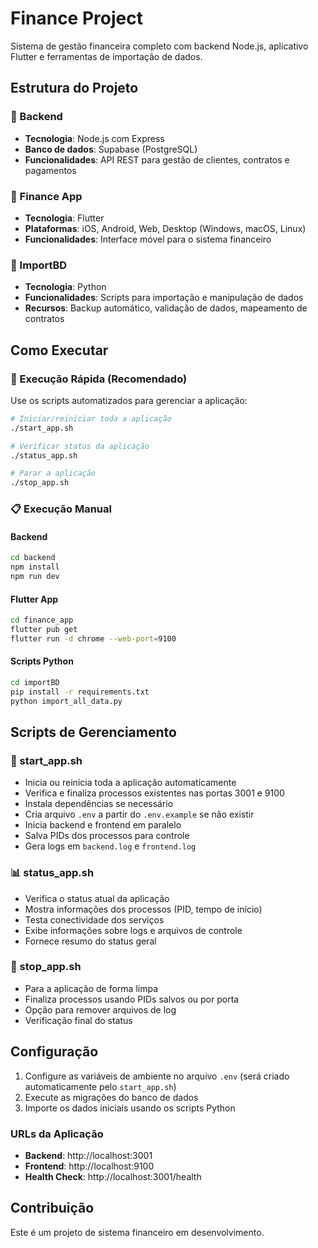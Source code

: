 # Finance Project

Sistema de gestão financeira completo com backend Node.js, aplicativo Flutter e ferramentas de importação de dados.

## Estrutura do Projeto

### 📁 Backend
- **Tecnologia**: Node.js com Express
- **Banco de dados**: Supabase (PostgreSQL)
- **Funcionalidades**: API REST para gestão de clientes, contratos e pagamentos

### 📱 Finance App
- **Tecnologia**: Flutter
- **Plataformas**: iOS, Android, Web, Desktop (Windows, macOS, Linux)
- **Funcionalidades**: Interface móvel para o sistema financeiro

### 🔧 ImportBD
- **Tecnologia**: Python
- **Funcionalidades**: Scripts para importação e manipulação de dados
- **Recursos**: Backup automático, validação de dados, mapeamento de contratos

## Como Executar

### 🚀 Execução Rápida (Recomendado)

Use os scripts automatizados para gerenciar a aplicação:

```bash
# Iniciar/reiniciar toda a aplicação
./start_app.sh

# Verificar status da aplicação
./status_app.sh

# Parar a aplicação
./stop_app.sh
```

### 📋 Execução Manual

#### Backend
```bash
cd backend
npm install
npm run dev
```

#### Flutter App
```bash
cd finance_app
flutter pub get
flutter run -d chrome --web-port=9100
```

#### Scripts Python
```bash
cd importBD
pip install -r requirements.txt
python import_all_data.py
```

## Scripts de Gerenciamento

### 🚀 start_app.sh
- Inicia ou reinicia toda a aplicação automaticamente
- Verifica e finaliza processos existentes nas portas 3001 e 9100
- Instala dependências se necessário
- Cria arquivo `.env` a partir do `.env.example` se não existir
- Inicia backend e frontend em paralelo
- Salva PIDs dos processos para controle
- Gera logs em `backend.log` e `frontend.log`

### 📊 status_app.sh
- Verifica o status atual da aplicação
- Mostra informações dos processos (PID, tempo de início)
- Testa conectividade dos serviços
- Exibe informações sobre logs e arquivos de controle
- Fornece resumo do status geral

### 🛑 stop_app.sh
- Para a aplicação de forma limpa
- Finaliza processos usando PIDs salvos ou por porta
- Opção para remover arquivos de log
- Verificação final do status

## Configuração

1. Configure as variáveis de ambiente no arquivo `.env` (será criado automaticamente pelo `start_app.sh`)
2. Execute as migrações do banco de dados
3. Importe os dados iniciais usando os scripts Python

### URLs da Aplicação
- **Backend**: http://localhost:3001
- **Frontend**: http://localhost:9100
- **Health Check**: http://localhost:3001/health

## Contribuição

Este é um projeto de sistema financeiro em desenvolvimento.